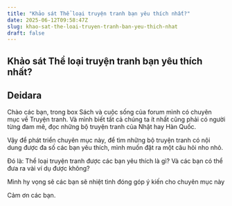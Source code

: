 ```yaml
---
title: "Khảo sát Thể loại truyện tranh bạn yêu thích nhất?"
date: 2025-06-12T09:58:47Z
slug: khao-sat-the-loai-truyen-tranh-ban-yeu-thich-nhat
draft: false
---
```


## Khảo sát Thể loại truyện tranh bạn yêu thích nhất?

## Deidara

Chào các bạn, trong box Sách và cuộc sống của forum mình có chuyên mục về Truyện tranh. Và mình biết tất cả chúng ta ít nhất cũng phải có người từng đam mê, đọc những bộ truyện tranh của Nhật hay Hàn Quốc.

Vậy để phát triển chuyên mục này, để tìm những bộ truyện tranh có nội dung được đa số các bạn yêu thích, mình muốn đặt ra một câu hỏi nho nhỏ.

Đó là: Thể loại truyện tranh được các bạn yêu thích là gì? Và các bạn có thể đưa ra vài ví dụ được không?

Mình hy vọng sẽ các bạn sẽ nhiệt tình đóng góp ý kiến cho chuyên mục này

Cảm ơn các bạn.
​